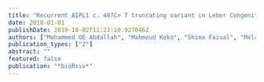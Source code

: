 ```yaml
---
title: "Recurrent AIPL1 c. 487C> T truncating variant in Leber Congenital Amaurosis: Support of pathogenicity and regional implications"
date: 2018-01-01
publishDate: 2019-10-02T11:23:10.927046Z
authors: ["Mohammed OE Abdallah", "Mahmoud Koko", "Shima Faisal", "Melanie Newport", "Muntaser Ibrahim"]
publication_types: ["2"]
abstract: ""
featured: false
publication: "*bioRxiv*"
---
```


